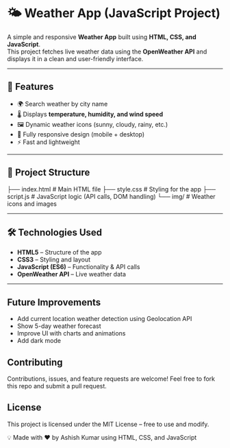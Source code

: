 # 🌤️ Weather App (JavaScript Project)

A simple and responsive **Weather App** built using **HTML, CSS, and JavaScript**.  
This project fetches live weather data using the **OpenWeather API** and displays it in a clean and user-friendly interface.  

---

## 🚀 Features
- 🌍 Search weather by city name  
- 🌡️ Displays **temperature, humidity, and wind speed**  
- 🖼️ Dynamic weather icons (sunny, cloudy, rainy, etc.)  
- 📱 Fully responsive design (mobile + desktop)  
- ⚡ Fast and lightweight  

---

## 📂 Project Structure

├── index.html # Main HTML file
├── style.css # Styling for the app
├── script.js # JavaScript logic (API calls, DOM handling)
└── img/ # Weather icons and images


---

## 🛠️ Technologies Used
- **HTML5** – Structure of the app  
- **CSS3** – Styling and layout  
- **JavaScript (ES6)** – Functionality & API calls  
- **OpenWeather API** – Live weather data  

---


## Future Improvements
- Add current location weather detection using Geolocation API
- Show 5-day weather forecast
- Improve UI with charts and animations
- Add dark mode

## Contributing

Contributions, issues, and feature requests are welcome!
Feel free to fork this repo and submit a pull request.


## License

This project is licensed under the MIT License – free to use and modify.


💡 Made with ❤️ by Ashish Kumar using HTML, CSS, and JavaScript
